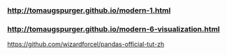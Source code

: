 ### http://tomaugspurger.github.io/modern-1.html 
### http://tomaugspurger.github.io/modern-6-visualization.html

https://github.com/wizardforcel/pandas-official-tut-zh
